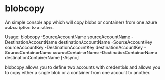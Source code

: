 blobcopy
========

An simple console app which will copy blobs or containers from one azure subscription to another:

Usage: blobcopy -SourceAccountName sourceAccountName -DestinationAccountName destinationAccountName -SourceAccountKey sourceAccountKey -DestinationAccountKey destinationAccountKey -SourceContainerName sourceContainerName -DestinationContainerName destinationContainerName [-Async]

blobcopy allows you to define two accounts with credentials and allows you to copy either a single blob or a container from one account to another.
